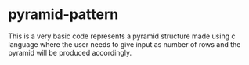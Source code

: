 # pyramid-pattern
This is a very basic code represents a pyramid structure made using c language where the user needs to give input as number of rows and the pyramid will be produced accordingly.